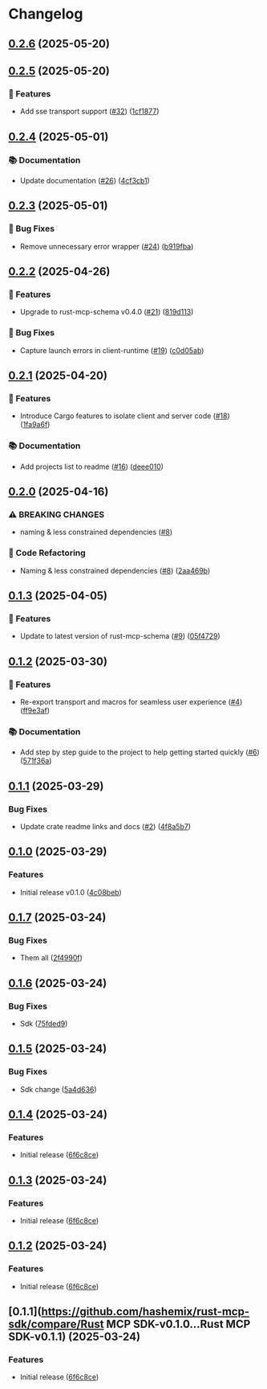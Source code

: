 # Changelog

## [0.2.6](https://github.com/rust-mcp-stack/rust-mcp-sdk/compare/rust-mcp-sdk-v0.2.5...rust-mcp-sdk-v0.2.6) (2025-05-20)

## [0.2.5](https://github.com/rust-mcp-stack/rust-mcp-sdk/compare/rust-mcp-sdk-v0.2.4...rust-mcp-sdk-v0.2.5) (2025-05-20)


### 🚀 Features

* Add sse transport support ([#32](https://github.com/rust-mcp-stack/rust-mcp-sdk/issues/32)) ([1cf1877](https://github.com/rust-mcp-stack/rust-mcp-sdk/commit/1cf187757810e142e97216476ca73ecba020c320))

## [0.2.4](https://github.com/rust-mcp-stack/rust-mcp-sdk/compare/rust-mcp-sdk-v0.2.3...rust-mcp-sdk-v0.2.4) (2025-05-01)


### 📚 Documentation

* Update documentation ([#26](https://github.com/rust-mcp-stack/rust-mcp-sdk/issues/26)) ([4cf3cb1](https://github.com/rust-mcp-stack/rust-mcp-sdk/commit/4cf3cb1db8effe10632adb32e7a350cdcdedd69b))

## [0.2.3](https://github.com/rust-mcp-stack/rust-mcp-sdk/compare/rust-mcp-sdk-v0.2.2...rust-mcp-sdk-v0.2.3) (2025-05-01)


### 🐛 Bug Fixes

* Remove unnecessary error wrapper ([#24](https://github.com/rust-mcp-stack/rust-mcp-sdk/issues/24)) ([b919fba](https://github.com/rust-mcp-stack/rust-mcp-sdk/commit/b919fbabd143125df35486f9fd0d5af0c156a2d8))

## [0.2.2](https://github.com/rust-mcp-stack/rust-mcp-sdk/compare/rust-mcp-sdk-v0.2.1...rust-mcp-sdk-v0.2.2) (2025-04-26)


### 🚀 Features

* Upgrade to rust-mcp-schema v0.4.0 ([#21](https://github.com/rust-mcp-stack/rust-mcp-sdk/issues/21)) ([819d113](https://github.com/rust-mcp-stack/rust-mcp-sdk/commit/819d1135b469e4aa8e857c81e25c81c331084fb1))


### 🐛 Bug Fixes

* Capture launch errors in client-runtime ([#19](https://github.com/rust-mcp-stack/rust-mcp-sdk/issues/19)) ([c0d05ab](https://github.com/rust-mcp-stack/rust-mcp-sdk/commit/c0d05ab73b1ac7edc7c410f2f14f0b86d4343c1d))

## [0.2.1](https://github.com/rust-mcp-stack/rust-mcp-sdk/compare/rust-mcp-sdk-v0.2.0...rust-mcp-sdk-v0.2.1) (2025-04-20)


### 🚀 Features

* Introduce Cargo features to isolate client and server code ([#18](https://github.com/rust-mcp-stack/rust-mcp-sdk/issues/18)) ([1fa9a6f](https://github.com/rust-mcp-stack/rust-mcp-sdk/commit/1fa9a6f60ec2ece34b68e49855c13489a0889d48))


### 📚 Documentation

* Add projects list to readme ([#16](https://github.com/rust-mcp-stack/rust-mcp-sdk/issues/16)) ([deee010](https://github.com/rust-mcp-stack/rust-mcp-sdk/commit/deee010c84228c00a7f4426d560f7ceb5d2d274f))

## [0.2.0](https://github.com/rust-mcp-stack/rust-mcp-sdk/compare/rust-mcp-sdk-v0.1.3...rust-mcp-sdk-v0.2.0) (2025-04-16)


### ⚠ BREAKING CHANGES

* naming & less constrained dependencies ([#8](https://github.com/rust-mcp-stack/rust-mcp-sdk/issues/8))

### 🚜 Code Refactoring

* Naming & less constrained dependencies ([#8](https://github.com/rust-mcp-stack/rust-mcp-sdk/issues/8)) ([2aa469b](https://github.com/rust-mcp-stack/rust-mcp-sdk/commit/2aa469b1f7f53f6cda23141c961467ece738047e))

## [0.1.3](https://github.com/rust-mcp-stack/rust-mcp-sdk/compare/rust-mcp-sdk-v0.1.2...rust-mcp-sdk-v0.1.3) (2025-04-05)


### 🚀 Features

* Update to latest version of rust-mcp-schema ([#9](https://github.com/rust-mcp-stack/rust-mcp-sdk/issues/9)) ([05f4729](https://github.com/rust-mcp-stack/rust-mcp-sdk/commit/05f47296e7ef5eff93c5c4e7370a2d1c055328b5))

## [0.1.2](https://github.com/rust-mcp-stack/rust-mcp-sdk/compare/rust-mcp-sdk-v0.1.1...rust-mcp-sdk-v0.1.2) (2025-03-30)


### 🚀 Features

* Re-export transport and macros for seamless user experience ([#4](https://github.com/rust-mcp-stack/rust-mcp-sdk/issues/4)) ([ff9e3af](https://github.com/rust-mcp-stack/rust-mcp-sdk/commit/ff9e3af0e43a6e915f968445b1fbdb54a5069a8b))


### 📚 Documentation

* Add step by step guide to the project to help getting started quickly ([#6](https://github.com/rust-mcp-stack/rust-mcp-sdk/issues/6)) ([571f36a](https://github.com/rust-mcp-stack/rust-mcp-sdk/commit/571f36a452164bea24065eddb8d8591f665f2d80))

## [0.1.1](https://github.com/rust-mcp-stack/rust-mcp-sdk/compare/rust-mcp-sdk-v0.1.0...rust-mcp-sdk-v0.1.1) (2025-03-29)


### Bug Fixes

* Update crate readme links and docs ([#2](https://github.com/rust-mcp-stack/rust-mcp-sdk/issues/2)) ([4f8a5b7](https://github.com/rust-mcp-stack/rust-mcp-sdk/commit/4f8a5b74559b97bf9e7229c120c383caf7f53a36))

## [0.1.0](https://github.com/rust-mcp-stack/rust-mcp-sdk/compare/rust-mcp-sdk-v0.1.0...rust-mcp-sdk-v0.1.0) (2025-03-29)


### Features

* Initial release v0.1.0 ([4c08beb](https://github.com/rust-mcp-stack/rust-mcp-sdk/commit/4c08beb73b102c77e65b724b284008071b7f5ef4))

## [0.1.7](https://github.com/hashemix/rust-mcp-sdk/compare/rust-mcp-sdk-v0.1.6...rust-mcp-sdk-v0.1.7) (2025-03-24)


### Bug Fixes

* Them all ([2f4990f](https://github.com/hashemix/rust-mcp-sdk/commit/2f4990fbeb9ef5e5b40a7ccb31e9583e318a36ad))

## [0.1.6](https://github.com/hashemix/rust-mcp-sdk/compare/rust-mcp-sdk-v0.1.5...rust-mcp-sdk-v0.1.6) (2025-03-24)


### Bug Fixes

* Sdk ([75fded9](https://github.com/hashemix/rust-mcp-sdk/commit/75fded976925cf24c25cdffacab7f31e468c0f08))

## [0.1.5](https://github.com/hashemix/rust-mcp-sdk/compare/rust-mcp-sdk-v0.1.4...rust-mcp-sdk-v0.1.5) (2025-03-24)


### Bug Fixes

* Sdk change ([5a4d636](https://github.com/hashemix/rust-mcp-sdk/commit/5a4d63675bf71bf26443453d9f00bf91b49d29d1))

## [0.1.4](https://github.com/hashemix/rust-mcp-sdk/compare/rust-mcp-sdk-v0.1.3...rust-mcp-sdk-v0.1.4) (2025-03-24)


### Features

* Initial release ([6f6c8ce](https://github.com/hashemix/rust-mcp-sdk/commit/6f6c8cec8fe1277fc39f4ddce6f17b36129bedee))

## [0.1.3](https://github.com/hashemix/rust-mcp-sdk/compare/v0.1.2...v0.1.3) (2025-03-24)


### Features

* Initial release ([6f6c8ce](https://github.com/hashemix/rust-mcp-sdk/commit/6f6c8cec8fe1277fc39f4ddce6f17b36129bedee))

## [0.1.2](https://github.com/hashemix/rust-mcp-sdk/compare/v0.1.1...v0.1.2) (2025-03-24)


### Features

* Initial release ([6f6c8ce](https://github.com/hashemix/rust-mcp-sdk/commit/6f6c8cec8fe1277fc39f4ddce6f17b36129bedee))

## [0.1.1](https://github.com/hashemix/rust-mcp-sdk/compare/Rust MCP SDK-v0.1.0...Rust MCP SDK-v0.1.1) (2025-03-24)


### Features

* Initial release ([6f6c8ce](https://github.com/hashemix/rust-mcp-sdk/commit/6f6c8cec8fe1277fc39f4ddce6f17b36129bedee))
